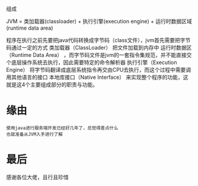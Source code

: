 

组成



JVM = 类加载器(classloader) + 执行引擎(execution engine) + 运行时数据区域(runtime data area)

程序在执行之前先要把java代码转换成字节码（class文件），jvm首先需要把字节码通过一定的方式 类加载器（ClassLoader） 把文件加载到内存中 运行时数据区（Runtime Data Area） ，而字节码文件是jvm的一套指令集规范，并不能直接交个底层操作系统去执行，因此需要特定的命令解析器 执行引擎（Execution Engine） 将字节码翻译成底层系统指令再交由CPU去执行，而这个过程中需要调用其他语言的接口 本地库接口（Native Interface） 来实现整个程序的功能，这就是这4个主要组成部分的职责与功能。



# 缘由

	使用java进行服务端开发已经好几年了，总觉得差点什么
	也就准备从JVM入手进行了解

# 最后
    
感谢各位大佬，且行且珍惜

